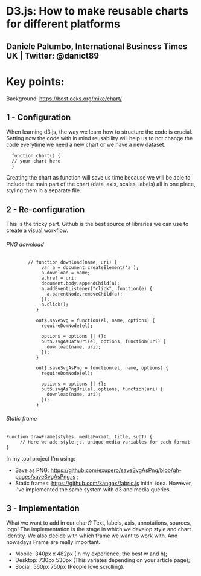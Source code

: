 # D3.js: How to make reusable charts for different platforms
## Daniele Palumbo, International Business Times UK       |      Twitter: @danict89


# Key points:

Background: https://bost.ocks.org/mike/chart/

## 1 - Configuration
  When learning d3.js, the way we learn how to structure the code is crucial. Setting now the code with in mind                 reusability will help us to not change the code everytime we need a new chart or we have a new dataset. 

      function chart() {
      // your chart here
      }
      
  Creating the chart as function will save us time because we will be able to include the main part of the chart (data, axis,   scales, labels) all in one place, styling them in a separate file.
      
## 2 - Re-configuration
   This is the tricky part. 
   Github is the best source of libraries we can use to create a visual workflow.
   
###### PNG download
   ```
           // function download(name, uri) {
                var a = document.createElement('a');
                a.download = name;
                a.href = uri;
                document.body.appendChild(a);
                a.addEventListener("click", function(e) {
                  a.parentNode.removeChild(a);
                });
                a.click();
              }

              out$.saveSvg = function(el, name, options) {
                requireDomNode(el);

                options = options || {};
                out$.svgAsDataUri(el, options, function(uri) {
                  download(name, uri);
                });
              }

              out$.saveSvgAsPng = function(el, name, options) {
                requireDomNode(el);

                options = options || {};
                out$.svgAsPngUri(el, options, function(uri) {
                  download(name, uri);
                });
              }
   ```
   
###### Static frame
   ```
   Function drawFrame(styles, mediaFormat, title, subT) {
        // Here we add style.js, unique media variables for each format 
   }
   ```
   
   In my tool project I'm using:
- Save as PNG: https://github.com/exupero/saveSvgAsPng/blob/gh-pages/saveSvgAsPng.js ;
- Static frames: https://github.com/kangax/fabric.js initial idea. However, I've implemented the same system with d3 and        media queries.    
            
## 3 - Implementation
   What we want to add in our chart? Text, labels, axis, annotations, sources, logo!
   The implementation is the stage in which we develop style and chart identity.
   We also decide with which frame we want to work with. And nowadays Frame are really important.
   
- Mobile: 340px x 482px (In my experience, the best w and h);
- Desktop: 730px 530px (This variates depending on your article page);
- Social: 560px 750px (People love scrolling).
